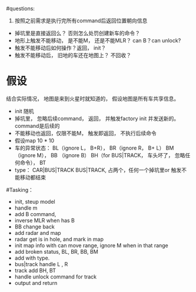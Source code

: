 #questions:
1. 按照之前需求是执行完所有command后返回位置朝向信息
- 掉坑里是直接返回么？ 否则怎么处罚创建新车的命令？
- 地形上触发不能移动， 是不能M， 还是不能MLR？  can B？can unlock?
- 触发不能移动后如何操作？返回， init？
- 触发不能移动后， 旧地的车还在地图上？ 不回收？


# 假设
结合实际情况， 地图是来到火星时就知道的， 假设地图是所有车共享信息。

- init 随机
- 掉坑里， 忽略后续command， 返回， 并触发factory init 并发送新的。command是后续的
- 不能移动也返回，仅限不能M， 触发即返回， 不执行后续命令
- 假设map 10 * 10
- 车的异常状态： BL（ignore L， B+R）， BR（ignore R， B+ L） BM （ignore M）， BB （ignore B）
BH（for BUS|TRACK， 车头坏了， 忽略任何命令）， BT 
- type： CAR|BUS|TRACK
BUS|TRACK, 占两个，任何一个掉坑里or 触发不能移动都结束


#Tasking：
- init, steup model
- handle m
- add B command,
- inverse MLR when has B
- BB change back
- add radar and map
- radar get is in hole, and mark in map
- init map info with can move range, ignore M when in that range
- add broken status, BL, BR, BB, BM
- add with type.
- bus|track handle L , R 
- track add BH, BT 
- handle unlock command for track
- output and return



